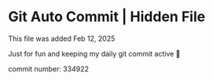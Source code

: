 # Git Auto Commit | Hidden File

This file was added Feb 12, 2025

Just for fun and keeping my daily git commit active 🤪

commit number: 334922
